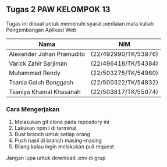 ## Tugas 2 PAW KELOMPOK 13

Tugas ini dibuat untuk memenuhi syarat penilaian mata kuliah Pengembangan Aplikasi Web

| Nama | NIM | 
|----|----|
| Alexander Johan Pramudito| (22/492990/TK/53976)|
| Varick Zahir Sarjiman| (22/496418/TK/54384)|
| Muhammad Rendy| (22/503275/TK/54980)|
| Tsania Galuh Banggash| (22/500322/TK/54832)|
| Tsaniya Khamal Khasanah| (22/503817/TK/55074)|

### Cara Mengerjakan
1. Melakukan git clone pada repository ini
2. Lakukan npm i di terminal
3. Buat branch untuk setiap orang
4. Push hasil di branch masing-masing
5. Bilang kalau ingin melakukan pull request

Jangan lupa untuk download .env di grup
